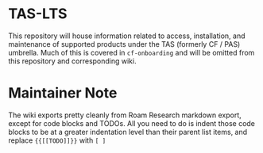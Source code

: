 # TAS-LTS

This repository will house information related to access, installation, and maintenance of supported products under the TAS (formerly CF / PAS) umbrella. Much of this is covered in `cf-onboarding` and will be omitted from this repository and corresponding wiki.

# Maintainer Note

The wiki exports pretty cleanly from Roam Research markdown export, except for code blocks and TODOs. All you need to do is indent those code blocks to be at a greater indentation level than their parent list items, and replace `{{[[TODO]]}}` with `[ ]`